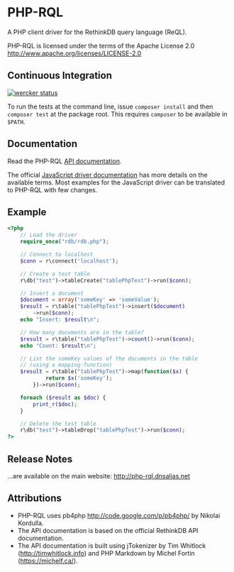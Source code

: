 PHP-RQL
=======

A PHP client driver for the RethinkDB query language (ReQL).

PHP-RQL is licensed under the terms of the Apache License 2.0 http://www.apache.org/licenses/LICENSE-2.0

Continuous Integration
-----------------------
[![wercker status](https://app.wercker.com/status/e6b7c4ae6360e4ff1191b477d3992170/s/master "wercker status")](https://app.wercker.com/project/bykey/e6b7c4ae6360e4ff1191b477d3992170)

To run the tests at the command line, issue `composer install` and then `composer test` at the package root. This requires `composer` to be available in `$PATH`.

Documentation
----------------

Read the PHP-RQL [API documentation](http://danielmewes.dnsalias.net/~daniel/php-rql-api/).

The official [JavaScript driver documentation](http://rethinkdb.com/api/javascript/) has more details on the available terms. Most examples for the JavaScript driver can be translated to PHP-RQL with few changes.

Example
----------------

```php
<?php
    // Load the driver
    require_once("rdb/rdb.php");

    // Connect to localhost
    $conn = r\connect('localhost');

    // Create a test table
    r\db("test")->tableCreate("tablePhpTest")->run($conn);

    // Insert a document
    $document = array('someKey' => 'someValue');
    $result = r\table("tablePhpTest")->insert($document)
        ->run($conn);
    echo "Insert: $result\n";

    // How many documents are in the table?
    $result = r\table("tablePhpTest")->count()->run($conn);
    echo "Count: $result\n";

    // List the someKey values of the documents in the table
    // (using a mapping-function)
    $result = r\table("tablePhpTest")->map(function($x) {
            return $x('someKey');
        })->run($conn);

    foreach ($result as $doc) {
        print_r($doc);
    }

    // Delete the test table
    r\db("test")->tableDrop("tablePhpTest")->run($conn);
?>
```

Release Notes
----------------

...are available on the main website: http://php-rql.dnsalias.net


Attributions
------------
* PHP-RQL uses pb4php http://code.google.com/p/pb4php/ by Nikolai Kordulla.
* The API documentation is based on the official RethinkDB API documentation.
* The API documentation is built using jTokenizer by Tim Whitlock (http://timwhitlock.info) and PHP Markdown by Michel Fortin (https://michelf.ca/).
